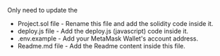 Only need to update the

- Project.sol file - Rename this file and add the solidity code inside it.
- deploy.js file - Add the deploy.js (javascript) code inside it.
- .env.example - Add your MetaMask Wallet's account address.
- Readme.md file - Add the Readme content inside this file.